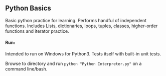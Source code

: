 ## Python Basics

Basic python practice for learning. Performs handful of independent functions.
Includes Lists, dictionaries, loops, tuples, classes, higher-order functions and iterator practice.

#### Run: 
Intended to run on Windows for Python3. Tests itself with built-in unit tests.

Browse to directory and run `python "Python Interpreter.py"` on a command line/bash.
